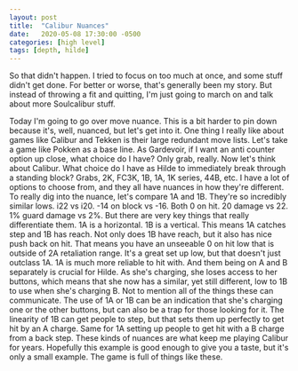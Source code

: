 ```yaml
---
layout: post
title:  "Calibur Nuances"
date:   2020-05-08 17:30:00 -0500
categories: [high level]
tags: [depth, hilde]
---
```


So that didn't happen. I tried to focus on too much at once, and some stuff didn't get done. For better or worse, that's generally been my story. But instead of throwing a fit and quitting, I'm just going to march on and talk about more Soulcalibur stuff.

Today I'm going to go over move nuance. This is a bit harder to pin down because it's, well, nuanced, but let's get into it. One thing I really like about games like Calibur and Tekken is their large redundant move lists. Let's take a game like Pokken as a base line. As Gardevoir, if I want an anti counter option up close, what choice do I have? Only grab, really. Now let's think about Calibur. What choice do I have as Hilde to immediately break through a standing block? Grabs, 2K, FC3K, 1B, 1A, 1K series, 44B, etc. I have a lot of options to choose from, and they all have nuances in how they're different. To really dig into the nuance, let's compare 1A and 1B. They're so incredibly similar lows. i22 vs i20. -14 on block vs -16. Both 0 on hit. 20 damage vs 22. 1% guard damage vs 2%. But there are very key things that really differentiate them. 1A is a horizontal. 1B is a vertical. This means 1A catches step and 1B has reach. Not only does 1B have reach, but it also has nice push back on hit. That means you have an unseeable 0 on hit low that is outside of 2A retaliation range. It's a great set up low, but that doesn't just outclass 1A. 1A is much more reliable to hit with. And them being on A and B separately is crucial for Hilde. As she's charging, she loses access to her buttons, which means that she now has a similar, yet still different, low to 1B to use when she's charging B. Not to mention all of the things these can communicate. The use of 1A or 1B can be an indication that she's charging one or the other buttons, but can also be a trap for those looking for it. The linearity of 1B can get people to step, but that sets them up perfectly to get hit by an A charge. Same for 1A setting up people to get hit with a B charge from a back step. These kinds of nuances are what keep me playing Calibur for years. Hopefully this example is good enough to give you a taste, but it's only a small example. The game is full of things like these.